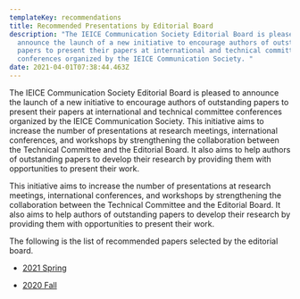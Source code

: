 ```yaml
---
templateKey: recommendations
title: Recommended Presentations by Editorial Board
description: "The IEICE Communication Society Editorial Board is pleased to
  announce the launch of a new initiative to encourage authors of outstanding
  papers to present their papers at international and technical committee
  conferences organized by the IEICE Communication Society. "
date: 2021-04-01T07:38:44.463Z
---
```


The IEICE Communication Society Editorial Board is pleased to announce the launch of a new initiative to encourage authors of outstanding papers to present their papers at international and technical committee conferences organized by the IEICE Communication Society. This initiative aims to increase the number of presentations at research meetings, international conferences, and workshops by strengthening the collaboration between the Technical Committee and the Editorial Board. It also aims to help authors of outstanding papers to develop their research by providing them with opportunities to present their work.

This initiative aims to increase the number of presentations at research meetings, international conferences, and workshops by strengthening the collaboration between the Technical Committee and the Editorial Board. It also aims to help authors of outstanding papers to develop their research by providing them with opportunities to present their work.

The following is the list of recommended papers selected by the editorial board.

- [2021 Spring](/news/2021-6-24-2021-Spring-Recommended-Presentations-by-Editorial-Board/)

- [2020 Fall](/news/2020-12-1-2020-Fall-Recommended-Presentations-by-Editorial-Board/)
